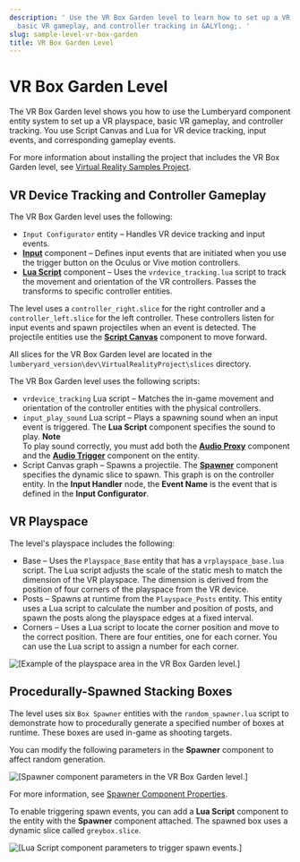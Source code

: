 ```yaml
---
description: ' Use the VR Box Garden level to learn how to set up a VR playspace,
  basic VR gameplay, and controller tracking in &ALYlong;. '
slug: sample-level-vr-box-garden
title: VR Box Garden Level
---
```

# VR Box Garden Level<a name="sample-level-vr-box-garden"></a>

The VR Box Garden level shows you how to use the Lumberyard component entity system to set up a VR playspace, basic VR gameplay, and controller tracking\. You use Script Canvas and Lua for VR device tracking, input events, and corresponding gameplay events\.

For more information about installing the project that includes the VR Box Garden level, see [Virtual Reality Samples Project](sample-project-virtual-reality.md)\.

## VR Device Tracking and Controller Gameplay<a name="sample-level-vr-box-garden-vr-device-tracking-controller-gameplay"></a>

The VR Box Garden level uses the following:
+ `Input Configurator` entity – Handles VR device tracking and input events\.
+ **[Input](component-input.md)** component – Defines input events that are initiated when you use the trigger button on the Oculus or Vive motion controllers\.
+ **[Lua Script](component-lua-script.md)** component – Uses the `vrdevice_tracking.lua` script to track the movement and orientation of the VR controllers\. Passes the transforms to specific controller entities\.

The level uses a `controller_right.slice` for the right controller and a `controller_left.slice` for the left controller\. These controllers listen for input events and spawn projectiles when an event is detected\. The projectile entities use the **[Script Canvas](component-script-canvas.md)** component to move forward\.

All slices for the VR Box Garden level are located in the `lumberyard_version\dev\VirtualRealityProject\slices` directory\.

The VR Box Garden level uses the following scripts:
+ `vrdevice_tracking` Lua script – Matches the in\-game movement and orientation of the controller entities with the physical controllers\.
+ `input_play_sound` Lua script – Plays a spawning sound when an input event is triggered\. The **Lua Script** component specifies the sound to play\.
**Note**  
To play sound correctly, you must add both the **[Audio Proxy](component-audio-proxy.md)** component and the **[Audio Trigger](component-audio-trigger.md)** component on the entity\.
+ Script Canvas graph – Spawns a projectile\. The **[Spawner](component-spawner.md)** component specifies the dynamic slice to spawn\. This graph is on the controller entity\. In the **Input Handler** node, the **Event Name** is the event that is defined in the **Input Configurator**\.

## VR Playspace<a name="sample-level-vr-box-garden-vr-playspace"></a>

The level's playspace includes the following:
+ Base – Uses the `Playspace_Base` entity that has a `vrplayspace_base.lua` script\. The Lua script adjusts the scale of the static mesh to match the dimension of the VR playspace\. The dimension is derived from the position of four corners of the playspace from the VR device\.
+ Posts – Spawns at runtime from the `Playspace_Posts` entity\. This entity uses a Lua script to calculate the number and position of posts, and spawn the posts along the playspace edges at a fixed interval\.
+ Corners – Uses a Lua script to locate the corner position and move to the correct position\. There are four entities, one for each corner\. You can use the Lua script to assign a number for each corner\.

![\[Example of the playspace area in the VR Box Garden level.\]](/images/userguide/vr-box-garden-level-playspace-example.png)

## Procedurally\-Spawned Stacking Boxes<a name="sample-level-vr-box-garden-spawned-stacking-boxes"></a>

The level uses six `Box Spawner` entities with the `random_spawner.lua` script to demonstrate how to procedurally generate a specified number of boxes at runtime\. These boxes are used in\-game as shooting targets\.

You can modify the following parameters in the **Spawner** component to affect random generation\.

![\[Spawner component parameters in the VR Box Garden level.\]](/images/userguide/vr-box-garden-level-spawner-parameters.png)

For more information, see [Spawner Component Properties](component-spawner.md#component-spawner-properties)\.

To enable triggering spawn events, you can add a **Lua Script** component to the entity with the **Spawner** component attached\. The spawned box uses a dynamic slice called `greybox.slice`\.

![\[Lua Script component parameters to trigger spawn events.\]](/images/userguide/vr-box-garden-level-lua-script-spawn-entity.png)
